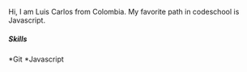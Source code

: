 Hi, I am Luis Carlos from Colombia.
My favorite path in codeschool is Javascript.

##### Skills
*Git
*Javascript